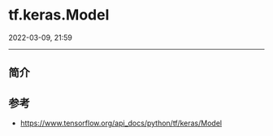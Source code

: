 # tf.keras.Model

2022-03-09, 21:59
***

## 简介




## 参考

- https://www.tensorflow.org/api_docs/python/tf/keras/Model

